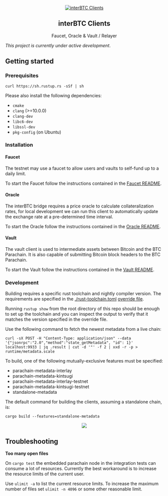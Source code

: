 <p align="center">
  <a href="https://github.com/interlay/interbtc-clients">
    <img alt="interBTC Clients" src="media/banner.jpg">
  </a>
  <h2 align="center">interBTC Clients</h2>

  <p align="center">
    Faucet, Oracle & Vault / Relayer
  </p>
</p>

_This project is currently under active development_.

## Getting started

### Prerequisites

```
curl https://sh.rustup.rs -sSf | sh
```

Please also install the following dependencies:

- `cmake`
- `clang` (>=10.0.0)
- `clang-dev`
- `libc6-dev`
- `libssl-dev`
- `pkg-config` (on Ubuntu)

### Installation

#### Faucet

The testnet may use a faucet to allow users and vaults to self-fund up to a daily limit.

To start the Faucet follow the instructions contained in the [Faucet README](./faucet/README.md).

#### Oracle

The interBTC bridge requires a price oracle to calculate collateralization rates, for local development we can run this client
to automatically update the exchange rate at a pre-determined time interval.

To start the Oracle follow the instructions contained in the [Oracle README](./oracle/README.md).

#### Vault

The vault client is used to intermediate assets between Bitcoin and the BTC Parachain.
It is also capable of submitting Bitcoin block headers to the BTC Parachain.

To start the Vault follow the instructions contained in the [Vault README](./vault/README.md).

### Development

Building requires a specific rust toolchain and nightly compiler version. The
requirements are specified in the [./rust-toolchain.toml](./rust-toolchain.toml)
[override file](https://rust-lang.github.io/rustup/overrides.html#the-toolchain-file).

Running `rustup show` from the root directory of this repo should be enough to
set up the toolchain and you can inspect the output to verify that it matches
the version specified in the override file.

Use the following command to fetch the newest metadata from a live chain:

```shell
curl -sX POST -H "Content-Type: application/json" --data '{"jsonrpc":"2.0","method":"state_getMetadata", "id": 1}' localhost:9933 | jq .result | cut -d '"' -f 2 | xxd -r -p > runtime/metadata.scale
```

To build, one of the following mutually-exclusive features must be specified:
- parachain-metadata-interlay
- parachain-metadata-kintsugi
- parachain-metadata-interlay-testnet
- parachain-metadata-kintsugi-testnet
- standalone-metadata

The default command for building the clients, assuming a standalone chain, is:
```shell
cargo build --features=standalone-metadata
```

<p align="center">
  <a href="https://web3.foundation/grants/">
    <img src="media/web3_grants.png">
  </a>
</p>

## Troubleshooting

**Too many open files**

On `cargo test` the embedded parachain node in the integration tests can consume a lot of resources. Currently the best workaround is to increase the resource limits of the current user.

Use `ulimit -a` to list the current resource limits. To increase the maximum number of files set `ulimit -n 4096` or some other reasonable limit. 
